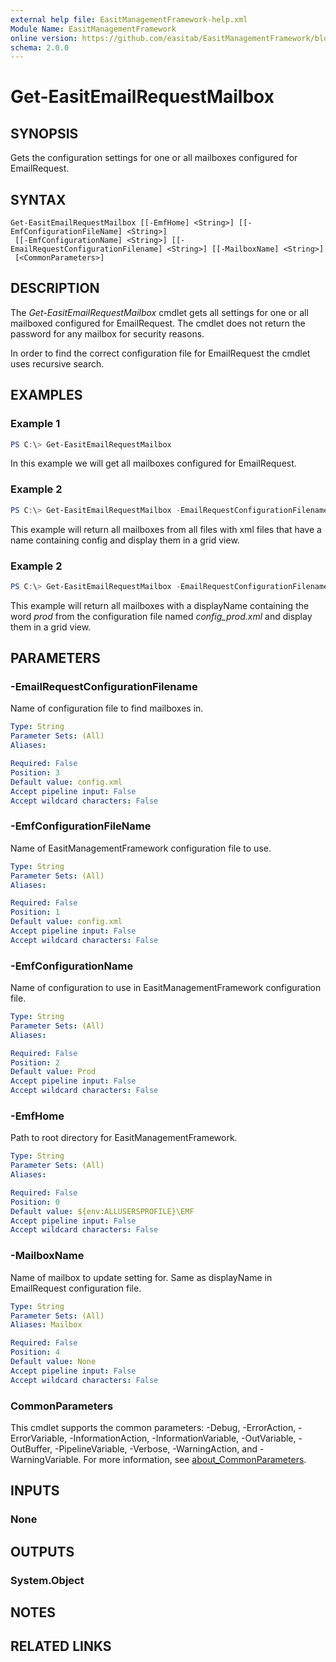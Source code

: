 ```yaml
---
external help file: EasitManagementFramework-help.xml
Module Name: EasitManagementFramework
online version: https://github.com/easitab/EasitManagementFramework/blob/development/docs/v1/Get-EasitEmailRequestMailbox.md
schema: 2.0.0
---
```


# Get-EasitEmailRequestMailbox

## SYNOPSIS

Gets the configuration settings for one or all mailboxes configured for EmailRequest.

## SYNTAX

```
Get-EasitEmailRequestMailbox [[-EmfHome] <String>] [[-EmfConfigurationFileName] <String>]
 [[-EmfConfigurationName] <String>] [[-EmailRequestConfigurationFilename] <String>] [[-MailboxName] <String>]
 [<CommonParameters>]
```

## DESCRIPTION

The *Get-EasitEmailRequestMailbox* cmdlet gets all settings for one or all mailboxed configured for EmailRequest. The cmdlet does not return the password for any mailbox for security reasons.

In order to find the correct configuration file for EmailRequest the cmdlet uses recursive search.

## EXAMPLES

### Example 1

```powershell
PS C:\> Get-EasitEmailRequestMailbox
```

In this example we will get all mailboxes configured for EmailRequest.

### Example 2

```powershell
PS C:\> Get-EasitEmailRequestMailbox -EmailRequestConfigurationFilename '*config*.xml' | Out-GridView
```

This example will return all mailboxes from all files with xml files that have a name containing config and display them in a grid view.

### Example 2

```powershell
PS C:\> Get-EasitEmailRequestMailbox -EmailRequestConfigurationFilename 'config_prod.xml' -MailboxName '*prod*' | Out-GridView
```

This example will return all mailboxes with a displayName containing the word *prod* from the configuration file named *config_prod.xml* and display them in a grid view.

## PARAMETERS

### -EmailRequestConfigurationFilename

Name of configuration file to find mailboxes in.

```yaml
Type: String
Parameter Sets: (All)
Aliases:

Required: False
Position: 3
Default value: config.xml
Accept pipeline input: False
Accept wildcard characters: False
```

### -EmfConfigurationFileName

Name of EasitManagementFramework configuration file to use.

```yaml
Type: String
Parameter Sets: (All)
Aliases:

Required: False
Position: 1
Default value: config.xml
Accept pipeline input: False
Accept wildcard characters: False
```

### -EmfConfigurationName

Name of configuration to use in EasitManagementFramework configuration file.

```yaml
Type: String
Parameter Sets: (All)
Aliases:

Required: False
Position: 2
Default value: Prod
Accept pipeline input: False
Accept wildcard characters: False
```

### -EmfHome

Path to root directory for EasitManagementFramework.

```yaml
Type: String
Parameter Sets: (All)
Aliases:

Required: False
Position: 0
Default value: ${env:ALLUSERSPROFILE}\EMF
Accept pipeline input: False
Accept wildcard characters: False
```

### -MailboxName

Name of mailbox to update setting for. Same as displayName in EmailRequest configuration file.

```yaml
Type: String
Parameter Sets: (All)
Aliases: Mailbox

Required: False
Position: 4
Default value: None
Accept pipeline input: False
Accept wildcard characters: False
```

### CommonParameters
This cmdlet supports the common parameters: -Debug, -ErrorAction, -ErrorVariable, -InformationAction, -InformationVariable, -OutVariable, -OutBuffer, -PipelineVariable, -Verbose, -WarningAction, and -WarningVariable. For more information, see [about_CommonParameters](http://go.microsoft.com/fwlink/?LinkID=113216).

## INPUTS

### None

## OUTPUTS

### System.Object

## NOTES

## RELATED LINKS
